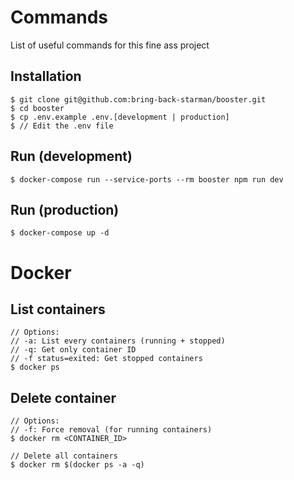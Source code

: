 # Commands
List of useful commands for this fine ass project

## Installation
```
$ git clone git@github.com:bring-back-starman/booster.git
$ cd booster
$ cp .env.example .env.[development | production]
$ // Edit the .env file
```

## Run (development)
```
$ docker-compose run --service-ports --rm booster npm run dev
```

## Run (production)
```
$ docker-compose up -d
```

# Docker
## List containers
```
// Options: 
// -a: List every containers (running + stopped)
// -q: Get only container ID
// -f status=exited: Get stopped containers
$ docker ps
```


## Delete container
```
// Options:
// -f: Force removal (for running containers)
$ docker rm <CONTAINER_ID>

// Delete all containers
$ docker rm $(docker ps -a -q)
```
